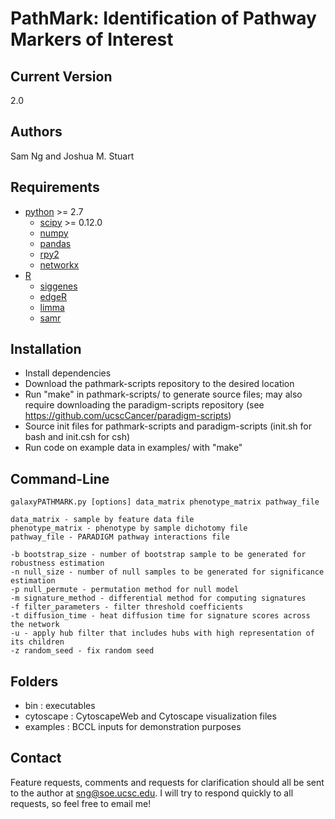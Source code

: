 PathMark: Identification of Pathway Markers of Interest
========

Current Version 
--------

2.0

Authors
--------

Sam Ng and Joshua M. Stuart


Requirements
--------

- [python](http://www.python.org/) >= 2.7
   - [scipy](http://www.scipy.org/) >= 0.12.0
   - [numpy](http://numpy.scipy.org/)
   - [pandas](http://pandas.pydata.org/)
   - [rpy2](http://rpy.sourceforge.net/rpy2/doc-2.4/html/overview.html)
   - [networkx](http://networkx.github.io/)
- [R](http://cran.r-project.org/)
   - [siggenes](http://www.bioconductor.org/packages/release/bioc/html/siggenes.html)
   - [edgeR](http://www.bioconductor.org/packages/release/bioc/html/edgeR.html)
   - [limma](http://www.bioconductor.org/packages/release/bioc/html/limma.html)
   - [samr](http://cran.r-project.org/web/packages/samr/index.html)

Installation
-------

- Install dependencies
- Download the pathmark-scripts repository to the desired location
- Run "make" in pathmark-scripts/ to generate source files; may also require downloading the paradigm-scripts repository (see https://github.com/ucscCancer/paradigm-scripts)
- Source init files for pathmark-scripts and paradigm-scripts (init.sh for bash and init.csh for csh)
- Run code on example data in examples/ with "make"

Command-Line
------
```
galaxyPATHMARK.py [options] data_matrix phenotype_matrix pathway_file

data_matrix - sample by feature data file
phenotype_matrix - phenotype by sample dichotomy file
pathway_file - PARADIGM pathway interactions file

-b bootstrap_size - number of bootstrap sample to be generated for robustness estimation
-n null_size - number of null samples to be generated for significance estimation
-p null_permute - permutation method for null model
-m signature_method - differential method for computing signatures
-f filter_parameters - filter threshold coefficients
-t diffusion_time - heat diffusion time for signature scores across the network
-u - apply hub filter that includes hubs with high representation of its children
-z random_seed - fix random seed
```

Folders
------
- bin : executables
- cytoscape : CytoscapeWeb and Cytoscape visualization files
- examples : BCCL inputs for demonstration purposes

Contact
------
Feature requests, comments and requests for clarification should all be sent to the author at <sng@soe.ucsc.edu>. 
I will try to respond quickly to all requests, so feel free to email me!
